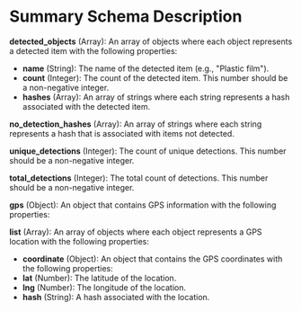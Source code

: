 # Summary Schema Description

**detected_objects** (Array): An array of objects where each object represents a detected item with the following properties:

-   **name** (String): The name of the detected item (e.g., "Plastic film").
-   **count** (Integer): The count of the detected item. This number should be a non-negative integer.
-   **hashes** (Array): An array of strings where each string represents a hash associated with the detected item.

**no_detection_hashes** (Array): An array of strings where each string represents a hash that is associated with items not detected.

**unique_detections** (Integer): The count of unique detections. This number should be a non-negative integer.

**total_detections** (Integer): The total count of detections. This number should be a non-negative integer.

**gps** (Object): An object that contains GPS information with the following properties:

**list** (Array): An array of objects where each object represents a GPS location with the following properties:

-   **coordinate** (Object): An object that contains the GPS coordinates with the following properties:
-   **lat** (Number): The latitude of the location.
-   **lng** (Number): The longitude of the location.
-   **hash** (String): A hash associated with the location.
